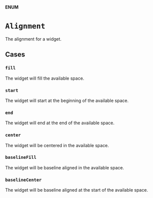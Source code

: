 **ENUM**

# `Alignment`

The alignment for a widget.

## Cases
### `fill`

The widget will fill the available space.

### `start`

The widget will start at the beginning of the available space.

### `end`

The widget will end at the end of the available space.

### `center`

The widget will be centered in the available space.

### `baselineFill`

The widget will be baseline aligned in the available space.

### `baselineCenter`

The widget will be baseline aligned at the start of the available space.
